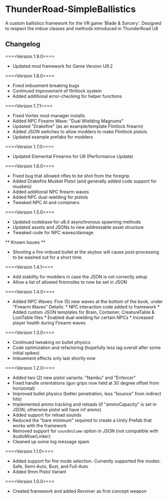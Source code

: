 # ThunderRoad-SimpleBallistics
A custom ballistics framework for the VR game 'Blade &amp; Sorcery'. Designed to respect the imbue classes and methods introduced in ThunderRoad U8

## Changelog

====Version 1.9.0====
- Updated mod framework for Game Version U9.2

====Version 1.8.0====
- Fixed imbuement breaking bugs
- Continued improvement of flintlock system
- Added additional error-checking for helper functions

====Version 1.7.1====
- Fixed Vortex mod-manager installs
- Added NPC Firearm Wave: "Dual Wielding Magnums"
- Updated "Drakefire" (as an example/template Flintlock firearm)
- Added JSON swtiches to allow modders to make Flintlock pistols
- Updated example prefabs for modders

====Version 1.7.0====
- Updated Elemental Firearms for U9 (Performance Update)

====Version 1.6.0====
- Fixed bug that allowed rifles to be shot from the foregrip
- Added Drakefire Musket Pistol (and generally added code support for muskets)
- Added additional NPC firearm waves
- Added NPC dual-wielding for pistols
- Tweaked NPC AI and containers

====Version 1.5.0====
- Updated codebase for u8.4 asynchronous spawning methods
- Updated assets and JSONs to new addressable asset structure
- Tweaked code for NPC waves/damage

 ** Known Issues **
 - Shooting a fire-imbued bullet at the skybox will cause post-processing to be washed out for a short time.

====Version 1.4.1====
- Add stability for modders in case the JSON is not correctly setup
- Allow a list of allowed firemodes to now be set in JSON

====Version 1.4.0====
- Added NPC Waves: Five (5) new waves at the bottom of the book, under "Firearm Waves"
    Details:
        * NPC interaction code added to framework
        * Added custom JSON templates for Brain, Container, CreatureTable & LootTable files
        * Enabled dual wielding for certain NPCs
        * Increased player health during Firearm waves

====Version 1.3.0====
- Continued tweaking on bullet physics
- Code optimization and refactoring (hopefully less lag overall after some initial spikes)
- Imbuement effects only last shortly now

====Version 1.2.0====
- Added two (2) new pistol variants: "Nambu" and "Enforcer"
- Fixed handle orientations (gun grips now held at 30 degree offset from horizontal)
- Improved bullet physics (better penetration, less "bounce" from indirect hits)
- Implemented ammo tracking and reloads (if "ammoCapacity" is set in JSON, otherwise pistol will have inf ammo)
- Added support for reload sounds
- Reduced the "bare minimum" required to create a Unity Prefab that works with the framework
- Removed support for `soundVolume` option in JSON (not compatible with AudioMixerLinker)
- Cleaned up some log message spam

====Version 1.1.0====
- Added support for fire mode selection. Currently supported fire modes: Safe, Semi-Auto, Bust, and Full-Auto
- Added 9mm Pistol Variant

====Version 1.0.0====
- Created framework and added Revolver as first concept weapon
